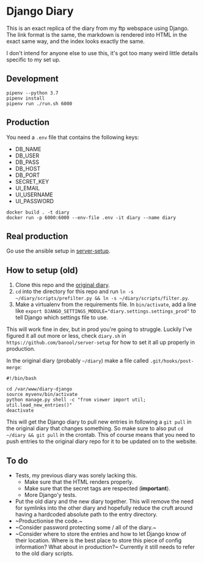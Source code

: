 # Django Diary
This is an exact replica of the diary from my ftp webspace using Django. The link format is the same, the markdown is rendered into HTML in the exact same way, and the index looks exactly the same.

I don't intend for anyone else to use this, it's got too many weird little details specific to my set up.

## Development
```
pipenv --python 3.7
pipenv install
pipenv run ./run.sh 6000
```

## Production
You need a `.env` file that contains the following keys:

- DB_NAME
- DB_USER
- DB_PASS
- DB_HOST
- DB_PORT
- SECRET_KEY
- UI_EMAIL
- UI_USERNAME
- UI_PASSWORD

```
docker build . -t diary
docker run -p 6000:6000 --env-file .env -it diary --name diary
```

## Real production
Go use the ansible setup in [server-setup](https://github.com/banool/server-setup).


## How to setup (old)
1. Clone this repo and the [original diary](https://github.com/banool/diary).
2. `cd` into the directory for this repo and run `ln -s ~/diary/scripts/prefilter.py && ln -s ~/diary/scripts/filter.py`.
3. Make a virtualenv from the requirements file. In `bin/activate`, add a line like `export DJANGO_SETTINGS_MODULE="diary.settings.settings_prod"` to tell Django which settings file to use.

This will work fine in dev, but in prod you're going to struggle. Luckily I've figured it all out more or less, check `diary.sh` in `https://github.com/banool/server-setup` for how to set it all up properly in production.

In the original diary (probably `~/diary`) make a file called `.git/hooks/post-merge`:

```
#!/bin/bash

cd /var/www/diary-django
source myvenv/bin/activate
python manage.py shell -c "from viewer import util; util.load_new_entries()"
deactivate
```

This will get the Django diary to pull new entries in following a `git pull` in the original diary that changes something. So make sure to also put `cd ~/diary && git pull` in the crontab. This of course means that you need to push entries to the original diary repo for it to be updated on to the website.

## To do
- Tests, my previous diary was sorely lacking this.
    - Make sure that the HTML renders properly.
    - Make sure that the secret tags are respected (**important**).
    - More Django'y tests.
- Put the old diary and the new diary together. This will remove the need for symlinks into the other diary and hopefully reduce the cruft around having a hardcoded absolute path to the entry directory.
- ~Productionise the code.~
- ~Consider password protecting some / all of the diary.~
- ~Consider where to store the entries and how to let Django know of their location. Where is the best place to store this piece of config information? What about in production?~ Currently it still needs to refer to the old diary scripts.

